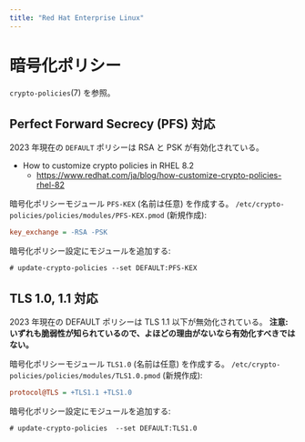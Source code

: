 ```yaml
---
title: "Red Hat Enterprise Linux"
---
```

<!-- markdownlint-configure-file
{
  "single-h1": false,
  "heading-style": {
    "style": "setext_with_atx"
  },
  "no-duplicate-heading": {
    "siblings_only": true
  },
  "ul-indent": {
    "indent": 4
  },
  "code-block-style": {
    "style": "fenced"
  }
}
-->

暗号化ポリシー
======================================================================

`crypto-policies`(7) を参照。

Perfect Forward Secrecy (PFS) 対応
----------------------------------------------------------------------

2023 年現在の `DEFAULT` ポリシーは RSA と PSK が有効化されている。

* How to customize crypto policies in RHEL 8.2
    * <https://www.redhat.com/ja/blog/how-customize-crypto-policies-rhel-82>

暗号化ポリシーモジュール `PFS-KEX` (名前は任意) を作成する。
`/etc/crypto-policies/policies/modules/PFS-KEX.pmod` (新規作成):

```ini
key_exchange = -RSA -PSK
```

暗号化ポリシー設定にモジュールを追加する:

```console
# update-crypto-policies --set DEFAULT:PFS-KEX
```

TLS 1.0, 1.1 対応
----------------------------------------------------------------------

2023 年現在の DEFAULT ポリシーは TLS 1.1 以下が無効化されている。
**注意: いずれも脆弱性が知られているので、よほどの理由がないなら有効化すべきではない。**

暗号化ポリシーモジュール `TLS1.0` (名前は任意) を作成する。
`/etc/crypto-policies/policies/modules/TLS1.0.pmod` (新規作成):

```ini
protocol@TLS = +TLS1.1 +TLS1.0
```

暗号化ポリシー設定にモジュールを追加する:

```console
# update-crypto-policies  --set DEFAULT:TLS1.0
```
